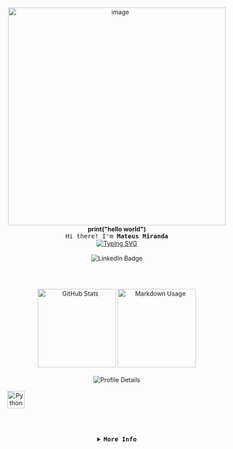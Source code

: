 <br><br><br>

<div align="center">
  <img 
    width="500" 
    height="500" 
    alt="image" 
    src="https://github.com/user-attachments/assets/ce6037bc-ffcc-4398-adc7-51f3e2974770" 
  />
</div>

<div align="center">
  <b>print("hello world")</b>
  <samp>
    <br>
    Hi there! I'm <b>Mateus Miranda</b>
  </samp>
</div>

<div align="center" width="100%">
  <a href="https://git.io/typing-svg">
    <img 
      src="https://readme-typing-svg.demolab.com?font=Fira+Code&pause=1000&color=000000&center=true&vCenter=true&width=435&lines=Programando+e+aprendendo." 
      alt="Typing SVG" 
    />
  </a>
</div>

<br>

<div align="center">
  <img 
    src="https://img.shields.io/badge/mateusmikeeng-000000?style=for-the-badge&logo=linkedin" 
    alt="LinkedIn Badge"
  />
</div>

<br><br>

<div align="center">
  <img 
    height="180" 
    alt="GitHub Stats" 
    src="http://github-profile-summary-cards.vercel.app/api/cards/stats?username=mateusmikeeng&theme=github_dark"
  />
  <img 
    height="180" 
    alt="Markdown Usage" 
    src="http://github-profile-summary-cards.vercel.app/api/cards/productive-time?username=mateusmikeeng&theme=github_dark&utcOffset=8"
  />
  <br><br>
  <img 
    alt="Profile Details" 
    src="http://github-profile-summary-cards.vercel.app/api/cards/profile-details?username=mateusmikeeng&theme=github_dark"
  />
</div>

<div align="center" style="display: inline-block;">
  <br>
  <img 
    width="40" 
    src="https://cdn.jsdelivr.net/gh/devicons/devicon@latest/icons/python/python-original.svg" 
    alt="Python Icon"
  />
</div>

<br><br>

<details align="center">
  <summary>
    <samp><b>More Info</b></samp>
  </summary>

  <br>
  <hr>
  <br>

  <div align="center">
    <samp><b>Contact me:</b></samp>
    <br><br>

  [![Gmail](https://img.shields.io/badge/gmail-000000?style=for-the-badge&logo=gmail)](mailto:mateusmirandadf@gmail.com)
  [![Instagram](https://img.shields.io/badge/instagram-000000?style=for-the-badge&logo=instagram)](https://www.instagram.com/__mikkes/)
  [![LinkedIn](https://img.shields.io/badge/linkedin-000000?style=for-the-badge&logo=linkedin)](https://www.linkedin.com/in/mike-miranda-b9980a2ba/)
  </div>

  <div align="center">
    <p align="center"></p>
  </div>

  <br>
</details>

<br><br><br><br><br>
